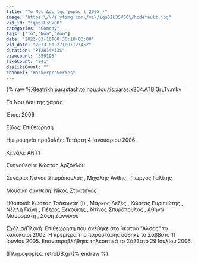 ```yaml
---
title: "Το Νου Δου της χαράς ( 2005 )"
image: "https:\/\/i.ytimg.com\/vi\/iqn6IL3SVG0\/hqdefault.jpg"
vid_id: "iqn6IL3SVG0"
categories: "Comedy"
tags: ["Το","Νου","Δου"]
date: "2022-03-16T00:30:18+03:00"
vid_date: "2013-01-27T09:12:45Z"
duration: "PT2H14M33S"
viewcount: "359195"
likeCount: "941"
dislikeCount: ""
channel: "HackerpcsSeries"
---
```

{% raw %}8eatrikh.parastash.to.nou.dou.tis.xaras.x264.ATB.GrLTv.mkv<br /><br />Το Νου Δου της χαράς<br /><br />Έτος: 2006<br /><br />Είδος: Επιθεώρηση<br /><br />Ημερομηνία προβολής: Τετάρτη 4 Ιανουαρίου 2006<br /><br />Κανάλι: ΑΝΤ1<br /><br />Σκηνοθεσία: Κώστας Αρζόγλου<br /><br />Σενάριο: Ντίνος Σπυρόπουλος , Μιχάλης Άνθης , Γιώργος Γαλίτης<br /><br />Μουσική σύνθεση: Νίκος Στρατηγός<br /><br />Ηθοποιοί: Κώστας Τσάκωνας (I) , Μάρκος Λεζές , Κώστας Ευριπιώτης , Νέλλη Γκίνη , Πέτρος Ξεκούκης , Ντίνος Σπυρόπουλος , Αθηνά Μαυρομάτη , Σόφη Ζαννίνου<br /><br />Σχόλια/Πλοκή: Επιθεώρηση που ανέβηκε στο θέατρο &quot;Άλσος&quot; το καλοκαίρι 2005. Η πρεμιέρα της παράστασης δόθηκε το Σάββατο 11 Ιουνίου 2005. Επαναπροβλήθηκε τηλεοπτικά το Σάββατο 29 Ιουλίου 2006.<br /><br />(Πληροφορίες: retroDB.gr){% endraw %}
